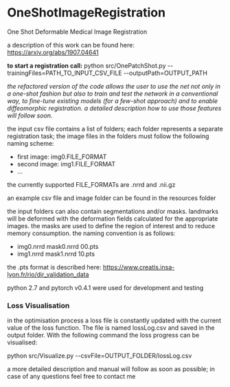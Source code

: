 # OneShotImageRegistration
One Shot Deformable Medical Image Registration

a description of this work can be found here: https://arxiv.org/abs/1907.04641

**to start a registration call:**
python src/OnePatchShot.py --trainingFiles=PATH_TO_INPUT_CSV_FILE  --outputPath=OUTPUT_PATH

_the refactored version of the code allows the user to use the net not only in a one-shot fashion but also to train and test the network in a conventional way, to fine-tune existing models (for a few-shot approach) and to enable diffeomorphic registration. a detailed description how to use those features will follow soon._

the input csv file contains a list of folders; each folder represents a separate registration task; the image files in the folders must follow the following naming scheme: 

* first image: img0.FILE_FORMAT
* second image: img1.FILE_FORMAT
* ...

the currently supported FILE_FORMATs are .nrrd and .nii.gz

an example csv file and image folder can be found in the resources folder

the input folders can also contain segmentations and/or masks. landmarks will be deformed with the deformation fields calculated for the appropriate images. the masks are used to define the region of interest and to reduce memory consumption. the naming convention is as follows: 

* img0.nrrd mask0.nrrd 00.pts
* img1.nrrd mask1.nrrd 10.pts

the .pts format is described here: https://www.creatis.insa-lyon.fr/rio/dir_validation_data

python 2.7 and pytorch v0.4.1 were used for development and testing

### Loss Visualisation

in the optimisation process a loss file is constantly updated with the current value of the loss function. The file is named lossLog.csv and saved in the output folder. With the following command the loss progress can be visualised:  

python src/Visualize.py --csvFile=OUTPUT_FOLDER/lossLog.csv


a more detailed description and manual will follow as soon as possible; in case of any questions feel free to contact me
